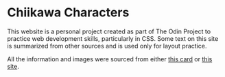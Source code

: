 # Chiikawa Characters
This website is a personal project created as part of The Odin Project to practice web development skills, particularly in CSS. Some text on this site is summarized from other sources and is used only for layout practice. 

All the information and images were sourced from either [this card](https://chiikawainfo.carrd.co/) or [this site](https://kawaii-republic.com/blog/top_page.html?author=2).